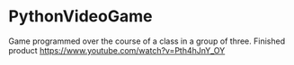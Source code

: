 # PythonVideoGame
Game programmed over the course of a class in a group of three.
Finished product
https://www.youtube.com/watch?v=Pth4hJnY_OY
